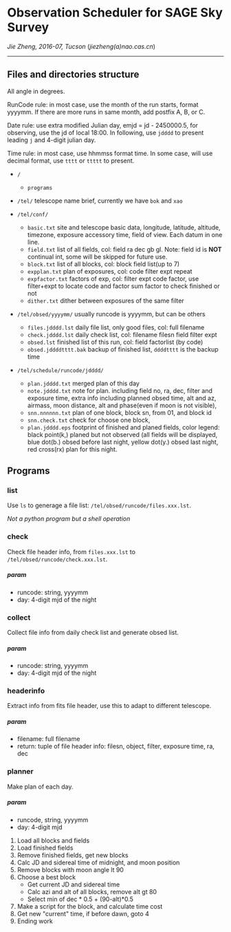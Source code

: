 # Observation Scheduler for SAGE Sky Survey

*Jie Zheng, 2016-07, Tucson* (_jiezheng(a)nao.cas.cn_)

----

## Files and directories structure

All angle in degrees.

RunCode rule: in most case, use the month of the run starts, format yyyymm. If there are more runs in same month, add postfix A, B, or C.

Date rule: use extra modified Julian day, emjd = jd - 2450000.5, for observing, use the jd of local 18:00. In following, use `jdddd` to present leading `j` and 4-digit julian day.

Time rule: in most case, use hhmmss format time. In some case, will use decimal format, use `tttt` or `ttttt` to present.

* `/`
    + `programs`

* `/tel/` telescope name brief, currently we have `bok` and `xao`

* `/tel/conf/`
    + `basic.txt` site and telescope basic data, longitude, latitude, altitude, timezone, exposure accessory time, field of view. Each datum in one line.
    + `field.txt` list of all fields, col: field ra dec gb gl. Note: field id is **NOT** continual int, some will be skipped for future use.
    + `block.txt` list of all blocks, col: block field list(up to 7)
    + `expplan.txt` plan of exposures, col: code filter expt repeat
    + `expfactor.txt` factors of exp, col: filter expt code factor, use filter+expt to locate code and factor sum factor to check finished or not
    + `dither.txt` dither between exposures of the same filter

* `/tel/obsed/yyyymm/` usually runcode is yyyymm, but can be others
    + `files.jdddd.lst` daily file list, only good files, col: full filename
    + `check.jdddd.lst` daily check list, col: filename filesn field filter expt
    + `obsed.lst` finished list of this run, col: field factorlist (by code)
    + `obsed.jddddtttt.bak` backup of finished list, `ddddtttt` is the backup time

* `/tel/schedule/runcode/jdddd/`
    + `plan.jdddd.txt` merged plan of this day
    + `note.jdddd.txt` note for plan. including field no, ra, dec, filter and exposure time, extra info including planned obsed time, alt and az, airmass, moon distance, alt and phase(even if moon is not visible), 
    + `snn.nnnnnn.txt` plan of one block, block sn, from 01, and block id
    + `snn.check.txt` check for choose one block, 
    + `plan.jdddd.eps` footprint of finished and planed fields, color legend: black point(k,) planed but not observed (all fields will be displayed, blue dot(b.) obsed before last night, yellow dot(y.) obsed last night, red cross(rx) plan for this night.

## Programs

### list

Use `ls` to generage a file list: `/tel/obsed/runcode/files.xxx.lst`.

*Not a python program but a shell operation*

### check

Check file header info, from `files.xxx.lst` to `/tel/obsed/runcode/check.xxx.lst`.

##### param
+ runcode: string, yyyymm
+ day: 4-digit mjd of the night

### collect

Collect file info from daily check list and generate obsed list.

##### param
+ runcode: string, yyyymm
+ day: 4-digit mjd of the night
 
### headerinfo

Extract info from fits file header, use this to adapt to different telescope.

##### param
+ filename: full filename
+ return: tuple of file header info: filesn, object, filter, exposure time, ra, dec

### planner

Make plan of each day.

##### param
+ runcode, string, yyyymm
+ day: 4-digit mjd

1. Load all blocks and fields
2. Load finished fields
3. Remove finished fields, get new blocks
4. Calc JD and sidereal time of midnight, and moon position
5. Remove blocks with moon angle lt 90
6. Choose a best block
    + Get current JD and sidereal time
    + Calc azi and alt of all blocks, remove alt gt 80
    + Select min of dec * 0.5 + (90-alt)*0.5
7. Make a script for the block, and calculate time cost
8. Get new "current" time, if before dawn, goto 4
9. Ending work


